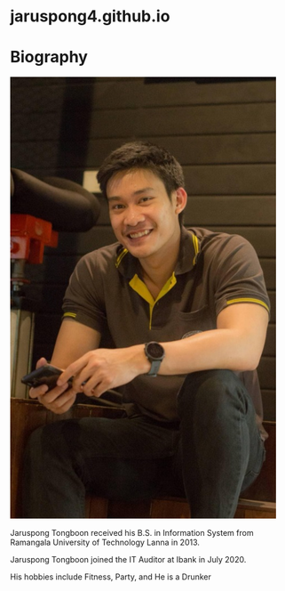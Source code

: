 # jaruspong4.github.io

# Biography

![Profile Image](/1.jpg)

Jaruspong Tongboon received his B.S. in Information System from Ramangala University of Technology Lanna in 2013.

Jaruspong Tongboon joined the IT Auditor at Ibank in July 2020. 

His hobbies include Fitness, Party, and He is a Drunker 